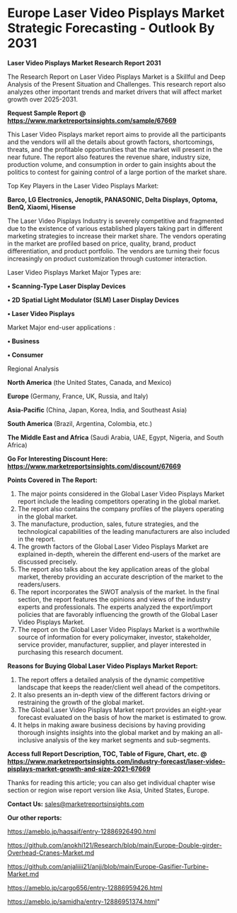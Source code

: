 # Europe Laser Video Pisplays Market Strategic Forecasting - Outlook By 2031

<strong>Laser Video Pisplays Market Research Report 2031</strong>

The Research Report on Laser Video Pisplays Market is a Skillful and Deep Analysis of the Present Situation and Challenges. This research report also analyzes other important trends and market drivers that will affect market growth over 2025-2031.

<strong>Request Sample Report @ <a href=https://www.marketreportsinsights.com/sample/67669>https://www.marketreportsinsights.com/sample/67669</a></strong>

This Laser Video Pisplays market report aims to provide all the participants and the vendors will all the details about growth factors, shortcomings, threats, and the profitable opportunities that the market will present in the near future. The report also features the revenue share, industry size, production volume, and consumption in order to gain insights about the politics to contest for gaining control of a large portion of the market share.

Top Key Players in the Laser Video Pisplays Market:

<strong>Barco, LG Electronics, Jenoptik, PANASONIC, Delta Displays, Optoma, BenQ, Xiaomi, Hisense</strong>

The Laser Video Pisplays Industry is severely competitive and fragmented due to the existence of various established players taking part in different marketing strategies to increase their market share. The vendors operating in the market are profiled based on price, quality, brand, product differentiation, and product portfolio. The vendors are turning their focus increasingly on product customization through customer interaction.

Laser Video Pisplays Market Major Types are:

<strong>• Scanning-Type Laser Display Devices

• 2D Spatial Light Modulator (SLM) Laser Display Devices

• Laser Video Pisplays</strong>

Market Major end-user applications :

<strong>• Business

• Consumer</strong>

Regional Analysis

</u><strong><b>North America</b></strong> (the United States, Canada, and Mexico)

<strong><b>Europe </b></strong>(Germany, France, UK, Russia, and Italy)

<strong><b>Asia-Pacific</b></strong> (China, Japan, Korea, India, and Southeast Asia)

<strong><b>South America</b></strong> (Brazil, Argentina, Colombia, etc.)

<strong><b>The Middle East and Africa</b></strong> (Saudi Arabia, UAE, Egypt, Nigeria, and South Africa)

<strong>Go For Interesting Discount Here: <a href=https://www.marketreportsinsights.com/discount/67669>https://www.marketreportsinsights.com/discount/67669</a></strong>

<strong>Points Covered in The Report:</strong>
<ol>
  <li>The major points considered in the Global Laser Video Pisplays Market report include the leading competitors operating in the global market.</li>
  <li>The report also contains the company profiles of the players operating in the global market.</li>
  <li>The manufacture, production, sales, future strategies, and the technological capabilities of the leading manufacturers are also included in the report.</li>
  <li>The growth factors of the Global Laser Video Pisplays Market are explained in-depth, wherein the different end-users of the market are discussed precisely.</li>
  <li>The report also talks about the key application areas of the global market, thereby providing an accurate description of the market to the readers/users.</li>
  <li>The report incorporates the SWOT analysis of the market. In the final section, the report features the opinions and views of the industry experts and professionals. The experts analyzed the export/import policies that are favorably influencing the growth of the Global Laser Video Pisplays Market.</li>
  <li>The report on the Global Laser Video Pisplays Market is a worthwhile source of information for every policymaker, investor, stakeholder, service provider, manufacturer, supplier, and player interested in purchasing this research document.</li>
</ol>
<strong>Reasons for Buying Global Laser Video Pisplays Market Report:</strong>

<ol>
  <li>The report offers a detailed analysis of the dynamic competitive landscape that keeps the reader/client well ahead of the competitors.</li>
  <li>It also presents an in-depth view of the different factors driving or restraining the growth of the global market.</li>
  <li>The Global Laser Video Pisplays Market report provides an eight-year forecast evaluated on the basis of how the market is estimated to grow.</li>
  <li>It helps in making aware business decisions by having providing thorough insights insights into the global market and by making an all-inclusive analysis of the key market segments and sub-segments.</li>
</ol>
<strong>Access full Report Description, TOC, Table of Figure, Chart, etc. @ <a href=https://www.marketreportsinsights.com/industry-forecast/laser-video-pisplays-market-growth-and-size-2021-67669>https://www.marketreportsinsights.com/industry-forecast/laser-video-pisplays-market-growth-and-size-2021-67669</a></strong>


Thanks for reading this article; you can also get individual chapter wise section or region wise report version like Asia, United States, Europe.

<strong>Contact Us:</strong>
sales@marketreportsinsights.com

<strong>Our other reports:</strong>

<a href=https://ameblo.jp/haqsaif/entry-12886926490.html>https://ameblo.jp/haqsaif/entry-12886926490.html</a>

<a href=https://github.com/anokhi121/Research/blob/main/Europe-Double-girder-Overhead-Cranes-Market.md>https://github.com/anokhi121/Research/blob/main/Europe-Double-girder-Overhead-Cranes-Market.md</a>

<a href=https://github.com/anjaliiii21/anjj/blob/main/Europe-Gasifier-Turbine-Market.md>https://github.com/anjaliiii21/anjj/blob/main/Europe-Gasifier-Turbine-Market.md</a>

<a href=https://ameblo.jp/cargo656/entry-12886959426.html>https://ameblo.jp/cargo656/entry-12886959426.html</a>

<a href=https://ameblo.jp/samidha/entry-12886951374.html>https://ameblo.jp/samidha/entry-12886951374.html</a>"

